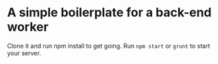 A simple boilerplate for a back-end worker
=================

Clone it and run npm install to get going. Run ```npm start``` or ```grunt``` to start your server.
